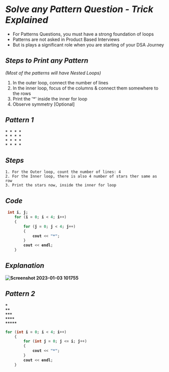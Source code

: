 # _Solve any Pattern Question - Trick Explained_

- For Patterns Questions, you must have a strong foundation of loops
- Patterns are not asked in Product Based Interviews
- But is plays a significant role when you are starting of your DSA Journey

## _Steps to Print any Pattern_
_(Most of the patterns will have Nested Loops)_
1. In the outer loop, connect the number of lines
2. In the inner loop, focus of the columns & connect them somewhere to the rows
3. Print the '*' inside the inner for loop
4. Observe symmetry  [Optional]


## _Pattern 1_
<b>

```
* * * *
* * * *
* * * *
* * * *
```
</b>

## _Steps_
```
1. For the Outer loop, count the number of lines: 4
2. For the Inner loop, there is also 4 number of stars ther same as row
3. Print the stars now, inside the inner for loop
```

## _Code_
<b>

```cpp
 int i, j;
    for (i = 0; i < 4; i++)
    {
        for (j = 0; j < 4; j++)
        {
            cout << "*";
        }
        cout << endl;
    }
```
## _Explanation_
![Screenshot 2023-01-03 101755](https://user-images.githubusercontent.com/91872149/210301617-dcbdd196-158a-4d96-8852-374942a308bd.png)


</b>

## _Pattern 2_

<b>

```
* 
** 
*** 
****
*****
```

```cpp
for (int i = 0; i < 4; i++)
    {
        for (int j = 0; j <= i; j++)
        {
            cout << "*";
        }
        cout << endl;
    }
```

</b>
